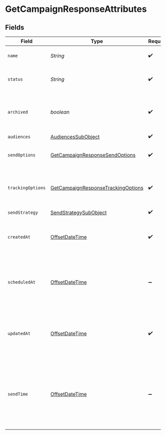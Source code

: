 # GetCampaignResponseAttributes


## Fields

| Field                                                                                               | Type                                                                                                | Required                                                                                            | Description                                                                                         | Example                                                                                             |
| --------------------------------------------------------------------------------------------------- | --------------------------------------------------------------------------------------------------- | --------------------------------------------------------------------------------------------------- | --------------------------------------------------------------------------------------------------- | --------------------------------------------------------------------------------------------------- |
| `name`                                                                                              | *String*                                                                                            | :heavy_check_mark:                                                                                  | The campaign name                                                                                   |                                                                                                     |
| `status`                                                                                            | *String*                                                                                            | :heavy_check_mark:                                                                                  | The current status of the campaign                                                                  |                                                                                                     |
| `archived`                                                                                          | *boolean*                                                                                           | :heavy_check_mark:                                                                                  | Whether the campaign has been archived or not                                                       |                                                                                                     |
| `audiences`                                                                                         | [AudiencesSubObject](../../models/components/AudiencesSubObject.md)                                 | :heavy_check_mark:                                                                                  | N/A                                                                                                 |                                                                                                     |
| `sendOptions`                                                                                       | [GetCampaignResponseSendOptions](../../models/components/GetCampaignResponseSendOptions.md)         | :heavy_check_mark:                                                                                  | Options to use when sending a campaign                                                              |                                                                                                     |
| `trackingOptions`                                                                                   | [GetCampaignResponseTrackingOptions](../../models/components/GetCampaignResponseTrackingOptions.md) | :heavy_check_mark:                                                                                  | The tracking options associated with the campaign                                                   |                                                                                                     |
| `sendStrategy`                                                                                      | [SendStrategySubObject](../../models/components/SendStrategySubObject.md)                           | :heavy_check_mark:                                                                                  | N/A                                                                                                 |                                                                                                     |
| `createdAt`                                                                                         | [OffsetDateTime](https://docs.oracle.com/javase/8/docs/api/java/time/OffsetDateTime.html)           | :heavy_check_mark:                                                                                  | The datetime when the campaign was created                                                          | 2022-11-08T00:00:00+00:00                                                                           |
| `scheduledAt`                                                                                       | [OffsetDateTime](https://docs.oracle.com/javase/8/docs/api/java/time/OffsetDateTime.html)           | :heavy_minus_sign:                                                                                  | The datetime when the campaign was scheduled for future sending                                     | 2022-11-08T00:00:00+00:00                                                                           |
| `updatedAt`                                                                                         | [OffsetDateTime](https://docs.oracle.com/javase/8/docs/api/java/time/OffsetDateTime.html)           | :heavy_check_mark:                                                                                  | The datetime when the campaign was last updated by a user or the system                             | 2022-11-08T00:00:00+00:00                                                                           |
| `sendTime`                                                                                          | [OffsetDateTime](https://docs.oracle.com/javase/8/docs/api/java/time/OffsetDateTime.html)           | :heavy_minus_sign:                                                                                  | The datetime when the campaign will be / was sent or None if not yet scheduled by a send_job.       | 2022-11-08T00:00:00+00:00                                                                           |